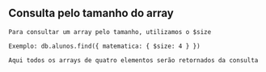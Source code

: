 ## Consulta pelo tamanho do array

```
Para consultar um array pelo tamanho, utilizamos o $size
```

```
Exemplo: db.alunos.find({ matematica: { $size: 4 } })
```

```
Aqui todos os arrays de quatro elementos serão retornados da consulta
```
